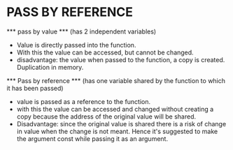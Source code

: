 # PASS BY REFERENCE


*** pass by value *** (has 2 independent variables)
- Value is directly passed into the function.
- With this the value can be accessed, but cannot be changed.
- disadvantage: the value when passed to the function, a copy is created. Duplication in memory.



*** Pass by reference *** (has one variable shared by the function to which it has been passed)
- value is passed as a reference to the function.
- with this the value can be accessed and changed without creating a copy because the address of the original value will be shared.
- Disadvantage:  since the original value is shared there is a risk of change in value when the change is not meant. 
  Hence it's suggested to make the argument const while passing it as an argument.
